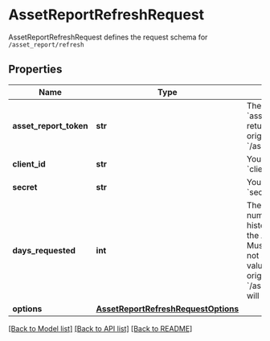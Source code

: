 # AssetReportRefreshRequest

AssetReportRefreshRequest defines the request schema for `/asset_report/refresh`
## Properties
Name | Type | Description | Notes
------------ | ------------- | ------------- | -------------
**asset_report_token** | **str** | The &#x60;asset_report_token&#x60; returned by the original call to &#x60;/asset_report/create&#x60; | 
**client_id** | **str** | Your Plaid API &#x60;client_id&#x60;. | [optional] 
**secret** | **str** | Your Plaid API &#x60;secret&#x60;. | [optional] 
**days_requested** | **int** | The maximum number of days of history to include in the Asset Report. Must be an integer. If not specified, the value from the original call to &#x60;/asset_report/create&#x60; will be used. | [optional] 
**options** | [**AssetReportRefreshRequestOptions**](AssetReportRefreshRequestOptions.md) |  | [optional] 

[[Back to Model list]](../README.md#documentation-for-models) [[Back to API list]](../README.md#documentation-for-api-endpoints) [[Back to README]](../README.md)


